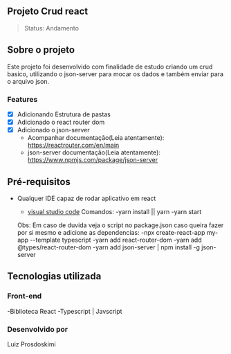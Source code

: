 
## Projeto Crud react

> Status: Andamento

## Sobre o projeto

Este projeto foi desenvolvido com finalidade de estudo criando um crud basico, utilizando o json-server para mocar os dados e também enviar para o arquivo json.

### Features

- [x] Adicionando Estrutura de pastas
- [x] Adicionado o react router dom
- [x] Adicionado o json-server
   - Acompanhar documentação(Leia atentamente): https://reactrouter.com/en/main
   - json-server documentação(Leia atentamente): https://www.npmjs.com/package/json-server


## Pré-requisitos

- Qualquer IDE capaz de rodar aplicativo em react

  - [visual studio code](https://code.visualstudio.com/)
  Comandos:
  -yarn install || yarn
  -yarn start
  
  Obs: Em caso de duvida veja o script no package.json
  caso queira fazer por si mesmo e adicione as dependencias:
  -npx create-react-app my-app --template typescript
  -yarn add react-router-dom
  -yarn add @types/react-router-dom
  -yarn add json-server | npm install -g json-server

## Tecnologias utilizada

### Front-end

-Biblioteca React
-Typescript | Javscript

### Desenvolvido por

Luiz Prosdoskimi
